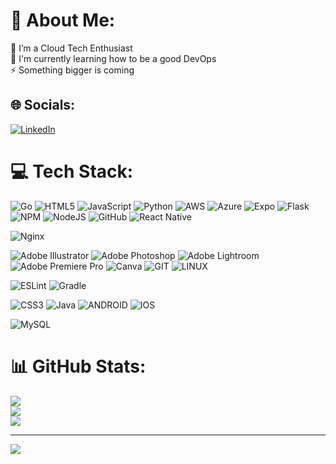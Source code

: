 # 💫 About Me:
🔭 I’m a Cloud Tech Enthusiast<br>🌱 I'm currently learning how to be a good DevOps<br>⚡ Something bigger is coming


## 🌐 Socials:
[![LinkedIn](https://img.shields.io/badge/LinkedIn-%230077B5.svg?logo=linkedin&logoColor=white)](https://linkedin.com/in/calvinnovryan) 

# 💻 Tech Stack:
![Go](https://img.shields.io/badge/go-%2300ADD8.svg?style=flat&logo=go&logoColor=white) 
![HTML5](https://img.shields.io/badge/html5-%23E34F26.svg?style=flat&logo=html5&logoColor=white) 
![JavaScript](https://img.shields.io/badge/javascript-%23323330.svg?style=flat&logo=javascript&logoColor=%23F7DF1E) 
![Python](https://img.shields.io/badge/python-3670A0?style=flat&logo=python&logoColor=ffdd54) 
![AWS](https://img.shields.io/badge/AWS-%23FF9900.svg?style=flat&logo=amazon-aws&logoColor=white) 
![Azure](https://img.shields.io/badge/azure-%230072C6.svg?style=flat&logo=azure-devops&logoColor=white) 
![Expo](https://img.shields.io/badge/expo-1C1E24?style=flat&logo=expo&logoColor=#D04A37) 
![Flask](https://img.shields.io/badge/flask-%23000.svg?style=flat&logo=flask&logoColor=white)
![NPM](https://img.shields.io/badge/NPM-%23000000.svg?style=flat&logo=npm&logoColor=white) 
![NodeJS](https://img.shields.io/badge/node.js-6DA55F?style=flat&logo=node.js&logoColor=white) 
![GitHub](https://img.shields.io/badge/GitHub-%23121011.svg?style=flat&logo=github&logoColor=white) 
![React Native](https://img.shields.io/badge/react_native-%2320232a.svg?style=flat&logo=react&logoColor=%2361DAFB) 
<!---[Jenkins](https://img.shields.io/badge/jenkins-%232C5263.svg?style=flat&logo=jenkins&logoColor=white)-->
![Nginx](https://img.shields.io/badge/nginx-%23009639.svg?style=flat&logo=nginx&logoColor=white) 
<!---![Figma](https://img.shields.io/badge/figma-%23F24E1E.svg?style=flat&logo=figma&logoColor=white)-->
![Adobe Illustrator](https://img.shields.io/badge/adobeillustrator-%23FF9A00.svg?style=flat&logo=adobeillustrator&logoColor=white) 
![Adobe Photoshop](https://img.shields.io/badge/adobephotoshop-%2331A8FF.svg?style=flat&logo=adobephotoshop&logoColor=white) 
![Adobe Lightroom](https://img.shields.io/badge/Adobe%20Lightroom-31A8FF.svg?style=flat&logo=Adobe%20Lightroom&logoColor=white) 
![Adobe Premiere Pro](https://img.shields.io/badge/Adobe%20Premiere%20Pro-9999FF.svg?style=flat&logo=Adobe%20Premiere%20Pro&logoColor=white) 
![Canva](https://img.shields.io/badge/Canva-%2300C4CC.svg?style=flat&logo=Canva&logoColor=white) 
![GIT](https://img.shields.io/badge/Git-fc6d26?style=flat&logo=git&logoColor=white) 
![LINUX](https://img.shields.io/badge/Linux-FCC624?style=flat&logo=linux&logoColor=black) 
<!---![Ansible](https://img.shields.io/badge/ansible-%231A1918.svg?style=flat&logo=ansible&logoColor=white)-->
<!---![Docker](https://img.shields.io/badge/docker-%230db7ed.svg?style=flat&logo=docker&logoColor=white)-->
![ESLint](https://img.shields.io/badge/ESLint-4B3263?style=flat&logo=eslint&logoColor=white) 
![Gradle](https://img.shields.io/badge/Gradle-02303A.svg?style=flat&logo=Gradle&logoColor=white) 
<!---![Kubernetes](https://img.shields.io/badge/kubernetes-%23326ce5.svg?style=flat&logo=kubernetes&logoColor=white)-->
<!---![Postman](https://img.shields.io/badge/Postman-FF6C37?style=flat&logo=postman&logoColor=white)-->
<!---![Terraform](https://img.shields.io/badge/terraform-%235835CC.svg?style=flat&logo=terraform&logoColor=white)-->
![CSS3](https://img.shields.io/badge/css3-%231572B6.svg?style=flat&logo=css3&logoColor=white) 
![Java](https://img.shields.io/badge/java-%23ED8B00.svg?style=flat&logo=java&logoColor=white) 
![ANDROID](https://img.shields.io/badge/android-%2320232a.svg?style=flat&logo=android&logoColor=%a4c639) 
![IOS](https://img.shields.io/badge/IOS-%2320232a.svg?style=flat&logo=apple&logoColor=white) 
<!---![MariaDB](https://img.shields.io/badge/MariaDB-003545?style=flat&logo=mariadb&logoColor=white)-->
<!---![MongoDB](https://img.shields.io/badge/MongoDB-%234ea94b.svg?style=flat&logo=mongodb&logoColor=white)-->
![MySQL](https://img.shields.io/badge/mysql-%2300f.svg?style=flat&logo=mysql&logoColor=white)
<!---![Postgres](https://img.shields.io/badge/postgres-%23316192.svg?style=flat&logo=postgresql&logoColor=white) ![SQLite](https://img.shields.io/badge/sqlite-%2307405e.svg?style=flat&logo=sqlite&logoColor=white)-->
# 📊 GitHub Stats:
![](https://github-readme-stats.vercel.app/api?username=calvinnr&theme=onedark&hide_border=false&include_all_commits=true&count_private=true)<br/>
![](https://github-readme-streak-stats.herokuapp.com/?user=calvinnr&theme=onedark&hide_border=false)<br/>
![](https://github-readme-stats.vercel.app/api/top-langs/?username=calvinnr&theme=onedark&hide_border=false&include_all_commits=true&count_private=true&layout=compact)

---
[![](https://visitcount.itsvg.in/api?id=calvinnr&icon=0&color=0)](https://visitcount.itsvg.in)

<!-- Proudly created with GPRM ( https://gprm.itsvg.in ) -->
